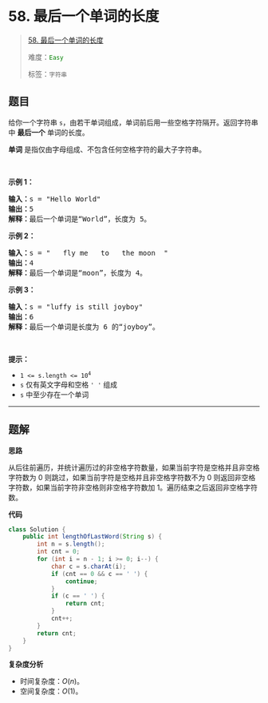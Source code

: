 # 58. 最后一个单词的长度

> [58. 最后一个单词的长度](https://leetcode.cn/problems/length-of-last-word/)
>
> 难度：<font color=green>`Easy`</font>
>
> 标签：`字符串`

## 题目

<p>给你一个字符串 <code>s</code>，由若干单词组成，单词前后用一些空格字符隔开。返回字符串中 <strong>最后一个</strong> 单词的长度。</p>

<p><strong>单词</strong> 是指仅由字母组成、不包含任何空格字符的最大<span data-keyword="substring-nonempty">子字符串</span>。</p>

<p>&nbsp;</p>

<p><strong>示例 1：</strong></p>

<pre>
<strong>输入：</strong>s = "Hello World"
<strong>输出：</strong>5
<strong>解释：</strong>最后一个单词是“World”，长度为 5。
</pre>

<p><strong>示例 2：</strong></p>

<pre>
<strong>输入：</strong>s = "   fly me   to   the moon  "
<strong>输出：</strong>4<strong>
解释：</strong>最后一个单词是“moon”，长度为 4。
</pre>

<p><strong>示例 3：</strong></p>

<pre>
<strong>输入：</strong>s = "luffy is still joyboy"
<strong>输出：</strong>6
<strong>解释：</strong>最后一个单词是长度为 6 的“joyboy”。
</pre>

<p>&nbsp;</p>

<p><strong>提示：</strong></p>

<ul>
	<li><code>1 &lt;= s.length &lt;= 10<sup>4</sup></code></li>
	<li><code>s</code> 仅有英文字母和空格 <code>' '</code> 组成</li>
	<li><code>s</code> 中至少存在一个单词</li>
</ul>


--------------------

## 题解

**思路**

从后往前遍历，并统计遍历过的非空格字符数量，如果当前字符是空格并且非空格字符数为 0 则跳过，如果当前字符是空格并且非空格字符数不为 0 则返回非空格字符数，如果当前字符非空格则非空格字符数加 1。遍历结束之后返回非空格字符数。

**代码**

```java
class Solution {
    public int lengthOfLastWord(String s) {
        int n = s.length();
        int cnt = 0;
        for (int i = n - 1; i >= 0; i--) {
            char c = s.charAt(i);
            if (cnt == 0 && c == ' ') {
                continue;
            }
            if (c == ' ') {
                return cnt;
            }
            cnt++;
        }
        return cnt;
    }
}
```

**复杂度分析**

- 时间复杂度：$O(n)$。
- 空间复杂度：$O(1)$。
